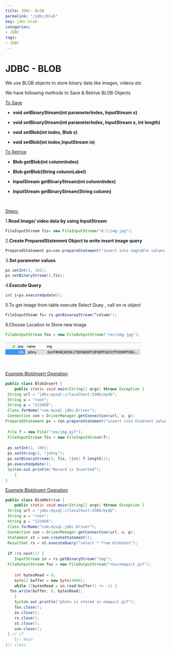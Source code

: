 ```yaml
---
title: JDBC- BLOB
permalink: "/jdbc/blob"
key: jdbc-blob
categories:
- JDBC
tags:
- JDBC
---
```


JDBC - BLOB 
=======

We use BLOB objects to store binary data like images, videos etc

We have following methods to Save & Retrive BLOB Objects

<u>To Save</u>

-   **void setBinaryStream(int parameterIndex, InputStream x)**

-   **void setBinaryStream(int parameterIndex, InputStream x, int length)**

-   **void setBlob(int index, Blob x)**

-   **void setBlob(int index,InputStream is)**

<u>To Retrive</u>

-   **Blob getBlob(int columnIndex)**

-   **Blob getBlob(String columnLabel)**

-   **InputStream getBinaryStream(int columnIndex)**

-   **InputStream getBinaryStream(String column)**

<BR>

<u>Steps:</u>

1.**Read Image/ video data by using InputStream**
```java
FileInputStream fis= new FileInputStream("d:\\img.jpg");
```


2.**Create PreparedStatement Object to write insert image query**
```java
PreparedStatement ps=con.prepareStatement("insert into imgtable values(?,?)");
```


3.**Set parameter values**
```java
ps.setInt(1, 101);
ps.setBinaryStream(2,fis);
```

4.**Execute Query**
```java
int i=ps.executeUpdate();
```


5.To get image from table execute Select Quey , call on rs object
```java
FileInputSteam fs= rs.getBinarayStream(“column");
```


6.Choose Location to Store new Image
```java
FileOutputStream fos = new FileOutputStream("res/img.jpg");
```
![](media/19498de04dc307f62251f1d9ffad8d67.png)

<br>

<u>Example BlobInsert Operation</u>
```java
public class BlobInsert {
	public static void main(String[] args) throws Exception {
 String url = "jdbc:mysql://localhost:3306/mydb";
 String u = "root";
 String p = "123456";
 Class.forName("com.mysql.jdbc.Driver");
 Connection con = DriverManager.getConnection(url, u, p);
PreparedStatement ps = con.prepareStatement("insert into blobtest values(?,?,?)");

 File f = new File("res/img.gif");
 FileInputStream fis = new FileInputStream(f);

 ps.setInt(1, 100);
 ps.setString(2, "johny");
 ps.setBinaryStream(3, fis, (int) f.length());
 ps.executeUpdate();
 System.out.println("Record is Inserted");
	}
}
```



<u>Example BlobInsert Operation</u>

```java
public class BlobRetrive {
	public static void main(String[] args) throws Exception {
 String url = "jdbc:mysql://localhost:3306/mydb";
 String u = "root";
 String p = "123456";
 Class.forName("com.mysql.jdbc.Driver");
 Connection con = DriverManager.getConnection(url, u, p);
 Statement st = con.createStatement();
 ResultSet rs = st.executeQuery("select * from blobtest");

 if (rs.next()) {
 	InputStream in = rs.getBinaryStream("img");
 FileOutputStream fos = new FileOutputStream("res/newpict.gif");

 	int bytesRead = 0;
 	byte[] buffer = new byte[4096];
 	while ((bytesRead = in.read(buffer)) != -1) {
  fos.write(buffer, 0, bytesRead);
 	}
 	System.out.println("photo is stored in newpict.gif");
 	fos.close();
 	in.close();
 	rs.close();
 	st.close();
 	con.close();
 } // if
	}// main
}// class
```
